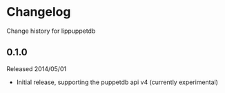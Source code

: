 # Changelog

Change history for lippuppetdb

## 0.1.0

Released 2014/05/01

* Initial release, supporting the puppetdb api v4 (currently experimental)
